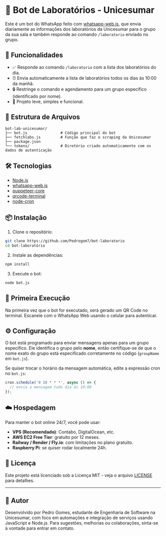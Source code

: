 
# 🤖 Bot de Laboratórios - Unicesumar

Este é um bot do WhatsApp feito com [whatsapp-web.js](https://github.com/pedroslopez/whatsapp-web.js), que envia diariamente as informações dos laboratórios da Unicesumar para o grupo da sua sala e também responde ao comando `/laboratorio` enviado no grupo.

## 🚀 Funcionalidades

- ✅ Responde ao comando `/laboratorio` com a lista dos laboratórios do dia.
- ⏰ Envia automaticamente a lista de laboratórios todos os dias às 10:00 da manhã.
- 🔒 Restringe o comando e agendamento para um grupo específico (identificado por nome).
- 🧼 Projeto leve, simples e funcional.

## 📁 Estrutura de Arquivos

```
bot-lab-unicesumar/
├── bot.js               # Código principal do bot
├── fetchlabs.js         # Função que faz o scraping da Unicesumar
├── package.json
└── tokens/              # Diretório criado automaticamente com os dados de autenticação
```

## 🛠️ Tecnologias

- [Node.js](https://nodejs.org/)
- [whatsapp-web.js](https://github.com/pedroslopez/whatsapp-web.js)
- [puppeteer-core](https://pptr.dev/)
- [qrcode-terminal](https://www.npmjs.com/package/qrcode-terminal)
- [node-cron](https://www.npmjs.com/package/node-cron)

## 📦 Instalação

1. Clone o repositório:

```bash
git clone https://github.com/Pedrogom7/bot-laboratorio
cd bot-laboratório
```

2. Instale as dependências:

```bash
npm install
```

3. Execute o bot:

```bash
node bot.js
```

## 🔑 Primeira Execução

Na primeira vez que o bot for executado, será gerado um QR Code no terminal. Escaneie com o WhatsApp Web usando o celular para autenticar.

## ⚙️ Configuração

O bot está programado para enviar mensagens apenas para um grupo específico. Ele identifica o grupo pelo **nome**, então certifique-se de que o nome exato do grupo está especificado corretamente no código (`groupName` em `bot.js`).

Se quiser trocar o horário da mensagem automática, edite a expressão cron no `bot.js`:

```js
cron.schedule('0 10 * * *', async () => {
  // envia a mensagem todo dia às 10:00
});
```

## ☁️ Hospedagem

Para manter o bot online 24/7, você pode usar:

- **VPS (Recomendado)**: Contabo, DigitalOcean, etc.
- **AWS EC2 Free Tier**: gratuito por 12 meses.
- **Railway / Render / Fly.io**: com limitações no plano gratuito.
- **Raspberry Pi**: se quiser rodar localmente 24h.

## 📄 Licença

Este projeto está licenciado sob a Licença MIT - veja o arquivo [LICENSE](LICENSE) para detalhes.

---

## 👤 Autor

Desenvolvido por Pedro Gomes, estudante de Engenharia de Software na Unicesumar, com foco em automações e integração de serviços usando JavaScript e Node.js. Para sugestões, melhorias ou colaborações, sinta-se à vontade para entrar em contato.